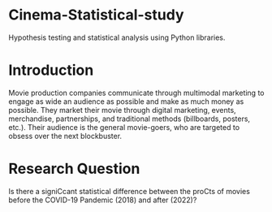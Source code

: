 # Cinema-Statistical-study
Hypothesis testing and statistical analysis using Python libraries.

# Introduction
Movie production companies communicate through multimodal marketing to engage as wide an audience as possible and make as much money as possible. They market their movie through digital marketing, events, merchandise, partnerships, and traditional methods (billboards, posters, etc.). Their audience is the general movie-goers, who are targeted to obsess over the next blockbuster.

# Research Question
Is there a signiCcant statistical difference between the proCts of movies before the COVID-19 Pandemic (2018) and after (2022)?
